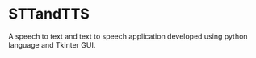 # STTandTTS
A speech to text and text to speech application developed using python language and Tkinter GUI.
